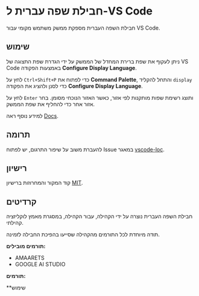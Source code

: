 # חבילת שפה עברית ל-VS Code

חבילת השפה העברית מספקת ממשק משתמש מקומי עבור VS Code.

## שימוש

ניתן לעקוף את שפת ברירת המחדל של הממשק על ידי הגדרת שפת התצוגה של VS Code באמצעות הפקודה **Configure Display Language**.

לחץ על `Ctrl+Shift+P` כדי לפתוח את **Command Palette**, והתחל להקליד `display` כדי לסנן ולהציג את הפקודה **Configure Display Language**.

לחץ על `Enter` ותוצג רשימת שפות מותקנות לפי אזור, כאשר האזור הנוכחי מסומן. בחר אזור אחר כדי להחליף את שפת הממשק.

למידע נוסף ראה [Docs](https://go.microsoft.com/fwlink/?LinkId=761051).

## תרומה

להעברת משוב על שיפור התרגום, יש לפתוח Issue במאגר [vscode-loc](https://github.com/microsoft/vscode-loc).

## רישיון

קוד המקור והמחרוזות ברישיון [MIT](https://github.com/Microsoft/vscode-loc/blob/master/LICENSE.md).

## קרדיטים

חבילת השפה העברית נוצרה על ידי הקהילה, עבור הקהילה, במסגרת מאמץ לוקליזציה קהילתי.

תודה מיוחדת לכל התורמים מהקהילה שסייעו בהפיכת החבילה לזמינה.

**תורמים מובילים:**

* AMAARETS
* GOOGLE AI STUDIO

**תורמים:**

**שימוש
